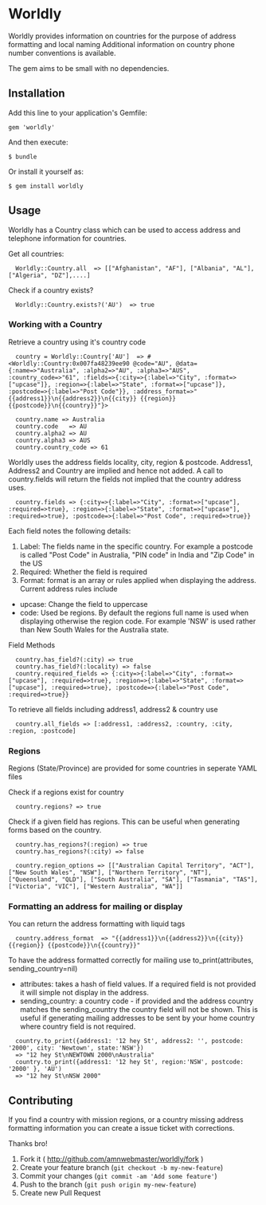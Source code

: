 # Worldly

Worldly provides information on countries for the purpose of address formatting and local naming
Additional information on country phone number conventions is available.

The gem aims to be small with no dependencies.

## Installation

Add this line to your application's Gemfile:

    gem 'worldly'

And then execute:

    $ bundle

Or install it yourself as:

    $ gem install worldly

## Usage

Worldly has a Country class which can be used to access address and telephone information for countries.

Get all countries:
```
  Worldly::Country.all  => [["Afghanistan", "AF"], ["Albania", "AL"], ["Algeria", "DZ"],....]
```
Check if a country exists?
```
  Worldly::Country.exists?('AU')  => true
```  
### Working with a Country

Retrieve a country using it's country code
```
  country = Worldly::Country['AU']  => #<Worldly::Country:0x007fa48239ee90 @code="AU", @data={:name=>"Australia", :alpha2=>"AU", :alpha3=>"AUS", :country_code=>"61", :fields=>{:city=>{:label=>"City", :format=>["upcase"]}, :region=>{:label=>"State", :format=>["upcase"]}, :postcode=>{:label=>"Post Code"}}, :address_format=>"{{address1}}\n{{address2}}\n{{city}} {{region}} {{postcode}}\n{{country}}"}>
```
```  
  country.name => Australia
  country.code   => AU
  country.alpha2 => AU
  country.alpha3 => AUS
  country.country_code => 61
```  
Worldly uses the address fields locality, city, region & postcode. Address1, Address2 and Country are implied and hence not added. A call to country.fields will return the fields not implied that the country address uses.
```
  country.fields => {:city=>{:label=>"City", :format=>["upcase"], :required=>true}, :region=>{:label=>"State", :format=>["upcase"], :required=>true}, :postcode=>{:label=>"Post Code", :required=>true}}
```
Each field notes the following details:

1. Label: The fields name in the specific country. For example a postcode is called "Post Code" in Australia, "PIN code" in India and "Zip Code" in the US
2. Required: Whether the field is required
3. Format: format is an array or rules applied when displaying the address. Current address rules include
  * upcase: Change the field to uppercase
  * code: Used be regions. By default the regions full name is used when displaying otherwise the region code. For example 'NSW' is used rather than New South Wales for the Australia state.

Field Methods
```
  country.has_field?(:city) => true
  country.has_field?(:locality) => false
  country.required_fields => {:city=>{:label=>"City", :format=>["upcase"], :required=>true}, :region=>{:label=>"State", :format=>["upcase"], :required=>true}, :postcode=>{:label=>"Post Code", :required=>true}}
```
To retrieve all fields including address1, address2 & country use
```
  country.all_fields => [:address1, :address2, :country, :city, :region, :postcode]
```
### Regions

Regions (State/Province) are provided for some countries in seperate YAML files

Check if a regions exist for country
```
  country.regions? => true
```
Check if a given field has regions. This can be useful when generating forms based on the country.
```
  country.has_regions?(:region) => true
  country.has_regions?(:city) => false
```
```
  country.region_options => [["Australian Capital Territory", "ACT"], ["New South Wales", "NSW"], ["Northern Territory", "NT"], ["Queensland", "QLD"], ["South Australia", "SA"], ["Tasmania", "TAS"], ["Victoria", "VIC"], ["Western Australia", "WA"]]
```

### Formatting an address for mailing or display

You can return the address formatting with liquid tags
```
  country.address_format  => "{{address1}}\n{{address2}}\n{{city}} {{region}} {{postcode}}\n{{country}}"
```

To have the address formatted correctly for mailing use to_print(attributes, sending_country=nil)
* attributes: takes a hash of field values. If a required field is not provided it will simple not display in the address.
* sending_country: a country code - if provided and the address country matches the sending_country the country field will not be shown. This is useful if generating mailing addresses to be sent by your home country where country field is not required.

```
  country.to_print({address1: '12 hey St', address2: '', postcode: '2000', city: 'Newtown', state:'NSW'})
  => "12 hey St\nNEWTOWN 2000\nAustralia"
  country.to_print({address1: '12 hey St', region:'NSW', postcode: '2000' }, 'AU')
  => "12 hey St\nNSW 2000"
```
## Contributing

If you find a country with mission regions, or a country missing address formatting information you can create a issue ticket with corrections.

Thanks bro!

1. Fork it ( http://github.com/amnwebmaster/worldly/fork )
2. Create your feature branch (`git checkout -b my-new-feature`)
3. Commit your changes (`git commit -am 'Add some feature'`)
4. Push to the branch (`git push origin my-new-feature`)
5. Create new Pull Request
